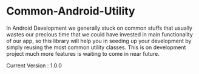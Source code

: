 # Common-Android-Utility
In Android Development we generally stuck on common stuffs that usually wastes our precious time that we could have invested in main functionality of our app, so this library will help
you in seeding up your development by simply reusing the most common utility classes.
This is on development project much more features is waiting to come in near future.

Current Version : 1.0.0
